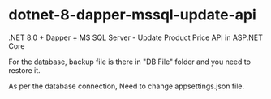 # dotnet-8-dapper-mssql-update-api

.NET 8.0 + Dapper + MS SQL Server - Update Product Price API in ASP.NET Core

For the database, backup file is there in "DB File" folder and you need to restore it.

As per the database connection, Need to change appsettings.json file.
